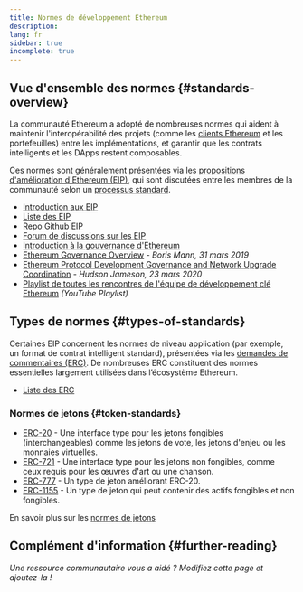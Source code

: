```yaml
---
title: Normes de développement Ethereum
description:
lang: fr
sidebar: true
incomplete: true
---
```


## Vue d'ensemble des normes {#standards-overview}

La communauté Ethereum a adopté de nombreuses normes qui aident à maintenir l'interopérabilité des projets (comme les [clients Ethereum](/developers/docs/nodes-and-clients/) et les portefeuilles) entre les implémentations, et garantir que les contrats intelligents et les DApps restent composables.

Ces normes sont généralement présentées via les [propositions d'amélioration d'Ethereum (EIP)](/eips/), qui sont discutées entre les membres de la communauté selon un [processus standard](https://eips.ethereum.org/EIPS/eip-1).

- [Introduction aux EIP](/eips/)
- [Liste des EIP](https://eips.ethereum.org/)
- [Repo Github EIP](https://github.com/ethereum/EIPs)
- [Forum de discussions sur les EIP](https://ethereum-magicians.org/c/eips)
- [Introduction à la gouvernance d'Ethereum](/governance/)
- [Ethereum Governance Overview](https://web.archive.org/web/20201107234050/https://blog.bmannconsulting.com/ethereum-governance/) _- Boris Mann, 31 mars 2019_
- [Ethereum Protocol Development Governance and Network Upgrade Coordination](https://hudsonjameson.com/2020-03-23-ethereum-protocol-development-governance-and-network-upgrade-coordination/) _- Hudson Jameson, 23 mars 2020_
- [Playlist de toutes les rencontres de l'équipe de développement clé Ethereum](https://www.youtube.com/playlist?list=PLaM7G4Llrb7zfMXCZVEXEABT8OSnd4-7w) _(YouTube Playlist)_

## Types de normes {#types-of-standards}

Certaines EIP concernent les normes de niveau application (par exemple, un format de contrat intelligent standard), présentées via les [demandes de commentaires (ERC)](https://eips.ethereum.org/erc). De nombreuses ERC constituent des normes essentielles largement utilisées dans l’écosystème Ethereum.

- [Liste des ERC](https://eips.ethereum.org/erc)

### Normes de jetons {#token-standards}

- [ERC-20](/developers/docs/standards/tokens/erc-20/) - Une interface type pour les jetons fongibles (interchangeables) comme les jetons de vote, les jetons d'enjeu ou les monnaies virtuelles.
- [ERC-721](/developers/docs/standards/tokens/erc-721/) - Une interface type pour les jetons non fongibles, comme ceux requis pour les œuvres d'art ou une chanson.
- [ERC-777](/developers/docs/standards/tokens/erc-777/) - Un type de jeton améliorant ERC-20.
- [ERC-1155](/developers/docs/standards/tokens/erc-1155/) - Un type de jeton qui peut contenir des actifs fongibles et non fongibles.

En savoir plus sur les [normes de jetons](/developers/docs/standards/tokens/)

## Complément d'information {#further-reading}

_Une ressource communautaire vous a aidé ? Modifiez cette page et ajoutez-la !_

